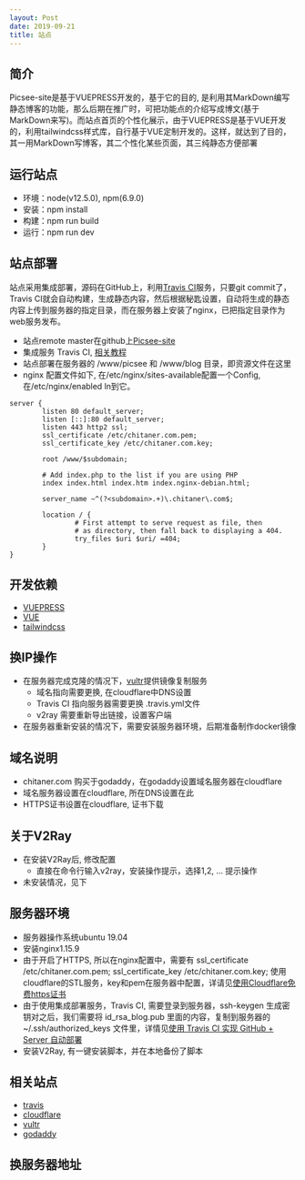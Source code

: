 ```yaml
---
layout: Post
date: 2019-09-21
title: 站点
---
```


## 简介
Picsee-site是基于VUEPRESS开发的，基于它的目的, 是利用其MarkDown编写静态博客的功能，那么后期在推广时，可把功能点的介绍写成博文(基于MarkDown来写)。而站点首页的个性化展示，由于VUEPRESS是基于VUE开发的，利用tailwindcss样式库，自行基于VUE定制开发的。这样，就达到了目的，其一用MarkDown写博客，其二个性化某些页面，其三纯静态方便部署

## 运行站点
- 环境：node(v12.5.0), npm(6.9.0)
- 安装：npm install
- 构建：npm run build
- 运行：npm run dev

## 站点部署
站点采用集成部署，源码在GitHub上，利用[Travis CI](https://travis-ci.com)服务，只要git commit了，Travis CI就会自动构建，生成静态内容，然后根据秘匙设置，自动将生成的静态内容上传到服务器的指定目录，而在服务器上安装了nginx，已把指定目录作为web服务发布。

- 站点remote master在github上[Picsee-site](https://github.com/kzhiquan/Picsee-site)
- 集成服务 Travis CI, [相关教程](https://blog.lbinin.com/frontEnd/Git/Travis-CI.html)
- 站点部署在服务器的 /www/picsee 和 /www/blog 目录，即资源文件在这里 
- nginx 配置文件如下, 在/etc/nginx/sites-available配置一个Config, 在/etc/nginx/enabled ln到它。

```
server {
        listen 80 default_server;
        listen [::]:80 default_server;
        listen 443 http2 ssl;
        ssl_certificate /etc/chitaner.com.pem;
        ssl_certificate_key /etc/chitaner.com.key;

        root /www/$subdomain;

        # Add index.php to the list if you are using PHP
        index index.html index.htm index.nginx-debian.html;

        server_name ~^(?<subdomain>.+)\.chitaner\.com$;

        location / {
                # First attempt to serve request as file, then
                # as directory, then fall back to displaying a 404.
                try_files $uri $uri/ =404;
        }
}
```

## 开发依赖
- [VUEPRESS](https://vuepress.vuejs.org/)
- [VUE](https://cn.vuejs.org/)
- [tailwindcss](https://tailwindcss.com/)

## 换IP操作
- 在服务器完成克隆的情况下，[vultr](https://my.vultr.com)提供镜像复制服务
    * 域名指向需要更换, 在cloudflare中DNS设置
    * Travis CI 指向服务器需要更换 .travis.yml文件
    * v2ray 需要重新导出链接，设置客户端
- 在服务器重新安装的情况下，需要安装服务器环境，后期准备制作docker镜像

## 域名说明
- chitaner.com 购买于godaddy，在godaddy设置域名服务器在cloudflare
- 域名服务器设置在cloudflare, 所在DNS设置在此
- HTTPS证书设置在cloudflare, 证书下载

## 关于V2Ray
- 在安装V2Ray后, 修改配置
    * 直接在命令行输入v2ray，安装操作提示，选择1,2, ... 提示操作
- 未安装情况，见下

## 服务器环境
- 服务器操作系统ubuntu 19.04
- 安装nginx1.15.9
- 由于开启了HTTPS, 所以在nginx配置中，需要有 ssl_certificate /etc/chitaner.com.pem; ssl_certificate_key /etc/chitaner.com.key; 使用cloudflare的STL服务，key和pem在服务器中配置，详请见[使用Cloudflare免费https证书](https://www.flyzy2005.com/build-page/cloudflare-free-https/)
- 由于使用集成部署服务，Travis CI, 需要登录到服务器，ssh-keygen 生成密钥对之后，我们需要将 id_rsa_blog.pub 里面的内容，复制到服务器的 ~/.ssh/authorized_keys 文件里，详情见[使用 Travis CI 实现 GitHub + Server 自动部署
](https://blog.lbinin.com/frontEnd/Git/Travis-CI.html)
- 安装V2Ray, 有一键安装脚本，并在本地备份了脚本

## 相关站点
- [travis](https://travis-ci.com/)
- [cloudflare](https://dash.cloudflare.com)
- [vultr](https://my.vultr.com)
- [godaddy](https://sg.godaddy.com/zh)

## 换服务器地址
